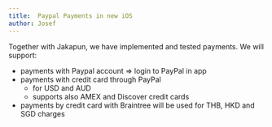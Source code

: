 ```yaml
---
title:  Paypal Payments in new iOS
author: Josef
---
```


Together with Jakapun, we have implemented and tested payments. We will support:
* payments with Paypal account => login to PayPal in app
* payments with credit card through PayPal
  * for USD and AUD
  * supports also AMEX and Discover credit cards
* payments by credit card with Braintree will be used for THB, HKD and SGD charges

